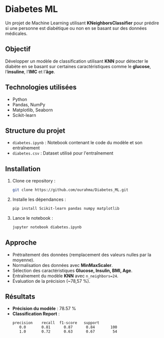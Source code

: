 # Diabetes ML  
Un projet de Machine Learning utilisant **KNeighborsClassifier** pour prédire si une personne est diabétique ou non en se basant sur des données médicales.

## Objectif  
Développer un modèle de classification utilisant **KNN** pour détecter le diabète en se basant sur certaines caractéristiques comme le **glucose**, l’**insuline**, l’**IMC** et l’**âge**.

## Technologies utilisées  
- Python  
- Pandas, NumPy  
- Matplotlib, Seaborn  
- Scikit-learn  

## Structure du projet  
- `diabetes.ipynb` : Notebook contenant le code du modèle et son entraînement  
- `diabetes.csv` : Dataset utilisé pour l'entraînement  

## Installation  
1. Clone ce repository :  
   ```bash
   git clone https://github.com/ourahma/Diabetes_ML.git
   ```
2. Installe les dépendances :  
   ```bash
   pip install Scikit-learn pandas numpy matplotlib
   ```
3. Lance le notebook :  
   ```bash
   jupyter notebook diabetes.ipynb
   ```

## Approche  
- Prétraitement des données (remplacement des valeurs nulles par la moyenne).  
- Normalisation des données avec **MinMaxScaler**.  
- Sélection des caractéristiques **Glucose, Insulin, BMI, Age**.  
- Entraînement du modèle **KNN** avec `n_neighbors=24`.  
- Évaluation de la précision (~78,57 %).  

## Résultats  
- **Précision du modèle** : 78.57 %  
- **Classification Report** :  
  ```
  precision    recall  f1-score   support
     0.0       0.81      0.87      0.84       100
     1.0       0.72      0.63      0.67        54
  ```



